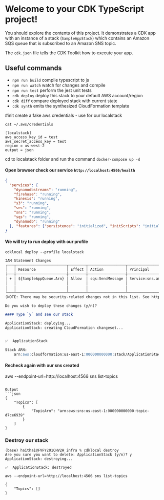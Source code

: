 # Welcome to your CDK TypeScript project!

You should explore the contents of this project. It demonstrates a CDK app with an instance of a stack (`SampleAppStack`)
which contains an Amazon SQS queue that is subscribed to an Amazon SNS topic.

The `cdk.json` file tells the CDK Toolkit how to execute your app.

## Useful commands

 * `npm run build`   compile typescript to js
 * `npm run watch`   watch for changes and compile
 * `npm run test`    perform the jest unit tests
 * `cdk deploy`      deploy this stack to your default AWS account/region
 * `cdk diff`        compare deployed stack with current state
 * `cdk synth`       emits the synthesized CloudFormation template

#init create a fake aws credentials - use for our localstack
```shell
cat ~/.aws/credentials

[localstack]
aws_access_key_id = test
aws_secret_access_key = test
region = us-west-2     
output = json
```

cd to localstack folder and run the command `docker-compose up -d`

#### Open browser check our service `http://localhost:4566/health`
```json
{
  "services": {
    "dynamodbstreams": "running", 
    "firehose": "running", 
    "kinesis": "running", 
    "s3": "running", 
    "ses": "running", 
    "sns": "running", 
    "sqs": "running", 
    "dynamodb": "running"
  }, "features": {"persistence": "initialized", "initScripts": "initialized"}
}
```

#### We will try to run deploy with our profile
`cdklocal deploy --profile localstack`
```markdown
IAM Statement Changes
┌───┬───────────────────────┬────────┬─────────────────┬───────────────────────────┬───────────────────────────────────────────────────────┐
│   │ Resource              │ Effect │ Action          │ Principal                 │ Condition                                             │
├───┼───────────────────────┼────────┼─────────────────┼───────────────────────────┼───────────────────────────────────────────────────────┤
│ + │ ${SampleAppQueue.Arn} │ Allow  │ sqs:SendMessage │ Service:sns.amazonaws.com │ "ArnEquals": {                                        │
│   │                       │        │                 │                           │   "aws:SourceArn": "${SampleAppTopic}"                │
│   │                       │        │                 │                           │ }                                                     │
└───┴───────────────────────┴────────┴─────────────────┴───────────────────────────┴───────────────────────────────────────────────────────┘
(NOTE: There may be security-related changes not in this list. See https://github.com/aws/aws-cdk/issues/1299)

Do you wish to deploy these changes (y/n)?

#### Type `y` and see our stack

ApplicationStack: deploying...
ApplicationStack: creating CloudFormation changeset...


✅  ApplicationStack

Stack ARN:
    arn:aws:cloudformation:us-east-1:000000000000:stack/ApplicationStack/e67d04e2
```

#### Recheck again with our sns created
aws --endpoint-url=http://localhost:4566 sns list-topics
```

Output
```json
{
    "Topics": [
        {
            "TopicArn": "arn:aws:sns:us-east-1:000000000000:topic-d7ce6939"
        }
    ]
}
```

### Destroy our stack
```shell
(base) haithai@FVFY201CHV2H infra % cdklocal destroy
Are you sure you want to delete: ApplicationStack (y/n)? y
ApplicationStack: destroying...

✅  ApplicationStack: destroyed

aws --endpoint-url=http://localhost:4566 sns list-topics

{
    "Topics": []
}

```

